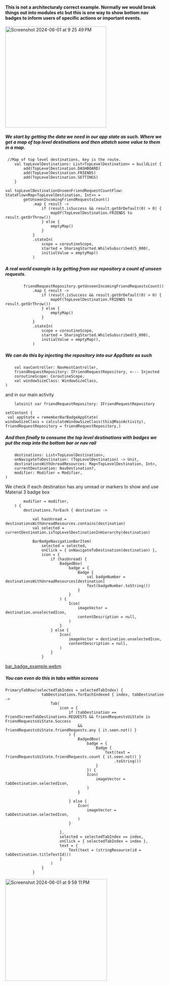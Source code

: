 #### This is not a architecturaly correct example. Normally we would break things out into modules etc but this is one way to show bottom nav badges to inform users of specific actions or important events.


<img width="319" alt="Screenshot 2024-06-01 at 9 25 49 PM" src="https://github.com/mikeramrz/BottomNavBarBadge/assets/11188935/75628399-ec61-4a00-88ce-4b4ac752c0be">

##### We start by getting the data we need in our app state as such. Where we get a map of top level destinations and then attatch some value to them in a map.

```
 //Map of top level destinations, key is the route.
    val topLevelDestinations: List<TopLevelDestination> = buildList {
        add(TopLevelDestination.DASHBOARD)
        add(TopLevelDestination.FRIENDS)
        add(TopLevelDestination.SETTINGS)
    }

val topLevelDestinationUnseenFriendRequestCountFlow: StateFlow<Map<TopLevelDestination, Int>> =
        getUnseenIncomingFriendRequestsCount()
            .map { result ->
                if (result.isSuccess && result.getOrDefault(0) > 0) {
                    mapOf(TopLevelDestination.FRIENDS to result.getOrThrow())
                } else {
                    emptyMap()
                }
            }
            .stateIn(
                scope = coroutineScope,
                started = SharingStarted.WhileSubscribed(5_000),
                initialValue = emptyMap()
            )
```

##### A real world example is by getting from our repository a count of unseen requests.
```val topLevelDestinationWithUnseenAlerts: StateFlow<Map<TopLevelDestination, Int>> =
        friendRequestRepository.getUnseenIncomingFriendRequestsCount()
            .map { result ->
                if (result.isSuccess && result.getOrDefault(0) > 0) {
                    mapOf(TopLevelDestination.FRIENDS to result.getOrThrow())
                } else {
                    emptyMap()
                }
            }
            .stateIn(
                scope = coroutineScope,
                started = SharingStarted.WhileSubscribed(5_000),
                initialValue = emptyMap(),
            )
```
##### We can do this by injecting the repository into our AppState as such
```class BarBadgeAppState(
    val navController: NavHostController,
    friendRequestRepository: IFriendRequestRepository, <--- Injected
    coroutineScope: CoroutineScope,
    val windowSizeClass: WindowSizeClass,
)
```
and in our main activity 
```  @Inject
    lateinit var friendRequestRepository: IFriendRequestRepository

setContent {
 val appState = rememberBarBadgeAppState(
windowSizeClass = calculateWindowSizeClass(this@MainActivity),
friendRequestRepository = friendRequestRepository,)
```

##### And then finally to consume the top level destinations with badges we put the map into the bottom bar or nav rail
```private fun BarBadgeBottomBar(
    destinations: List<TopLevelDestination>,
    onNavigateToDestination: (TopLevelDestination) -> Unit,
    destinationsWithUnreadResources: Map<TopLevelDestination, Int>,
    currentDestination: NavDestination?,
    modifier: Modifier = Modifier,
)
```
We check if each destination has any unread or markers to show and use Material 3 badge box

```BarBadgeNavigationBar(
        modifier = modifier,
    ) {
        destinations.forEach { destination ->

            val hasUnread = destinationsWithUnreadResources.contains(destination)
            val selected = currentDestination.isTopLevelDestinationInHierarchy(destination)

            BarBadgeNavigationBarItem(
                selected = selected,
                onClick = { onNavigateToDestination(destination) },
                icon = {
                    if (hasUnread) {
                        BadgedBox(
                            badge = {
                                Badge {
                                    val badgeNumber = destinationsWithUnreadResources[destination]
                                    Text(badgeNumber.toString())
                                }
                            }
                        ) {
                            Icon(
                                imageVector = destination.unselectedIcon,
                                contentDescription = null,
                            )
                        }
                    } else {
                        Icon(
                            imageVector = destination.unselectedIcon,
                            contentDescription = null,
                        )
                    }
                }
```
 [bar_badge_example.webm](https://github.com/mikeramrz/BottomNavBarBadge/assets/11188935/cd22bb8f-783c-44b2-b3b7-8f8101a3449e)

##### You can even do this in tabs within screens
```
PrimaryTabRow(selectedTabIndex = selectedTabIndex) {
                tabDestinations.forEachIndexed { index, tabDestination ->
                    Tab(
                        icon = {
                            if (tabDestination == FriendScreenTabDestinations.REQUESTS && friendRequestsUiState is FriendRequestsUiState.Success
                                && friendRequestsUiState.friendRequests.any { it.seen.not() }
                            ) {
                                BadgedBox(
                                    badge = {
                                        Badge {
                                            Text(text = friendRequestsUiState.friendRequests.count { it.seen.not() }
                                                .toString())
                                        }
                                    }) {
                                    Icon(
                                        imageVector = tabDestination.selectedIcon,
                                    )
                                }

                            } else {
                                Icon(
                                    imageVector = tabDestination.selectedIcon,
                                )
                            }

                        },
                        selected = selectedTabIndex == index,
                        onClick = { selectedTabIndex = index },
                        text = {
                            Text(text = (stringResource(id = tabDestination.titleTextId)))
                        }
                    )
                }
            }
```

<img width="321" alt="Screenshot 2024-06-01 at 9 59 11 PM" src="https://github.com/mikeramrz/BottomNavBarBadge/assets/11188935/2bae692b-247e-436a-865d-ee5fede460b1">
